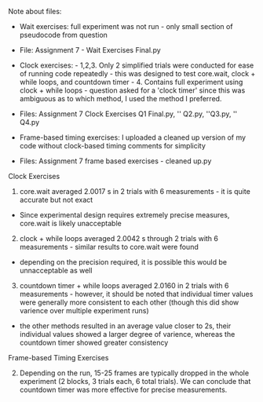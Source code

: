 Note about files: 

- Wait exercises: full experiment was not run - only small section of pseudocode from question 

- File: Assignment 7 - Wait Exercises Final.py 

- Clock exercises: 
       - 1,2,3. Only 2 simplified trials were conducted for ease of running code repeatedly - this was designed to test core.wait, clock + while loops, and countdown timer
      -  4. Contains full experiment using clock + while loops - question asked for a 'clock timer' since this was ambiguous as to which method, I used the method I preferred. 

- Files: Assignment 7 Clock Exercises Q1 Final.py, '' Q2.py, ''Q3.py, '' Q4.py 

- Frame-based timing exercises: I uploaded a cleaned up version of my code without clock-based timing comments for simplicity 

- Files: Assignment 7 frame based exercises - cleaned up.py 
       

Clock Exercises 

1. core.wait averaged 2.0017 s in 2 trials with 6 measurements - it is quite accurate but not exact
- Since experimental design requires extremely precise measures, core.wait is likely unacceptable 

2. clock + while loops averaged 2.0042 s through 2 trials with 6 measurements - similar results to core.wait were found 
 - depending on the precision required, it is possible this would be unnacceptable as well  

3. countdown timer + while loops averaged 2.0160 in 2 trials with 6 measurements - however, it should be noted that individual timer values were generally more consistent to each other (though this did show varience over multiple experiment runs) 
- the other methods resulted in an average value closer to 2s, their individual values showed a larger degree of varience, whereas the countdown timer showed greater consistency 


Frame-based Timing Exercises 

2. Depending on the run, 15-25 frames are typically dropped in the whole experiment (2 blocks, 3 trials each, 6 total trials). We can conclude that countdown timer was more effective for precise measurements. 
